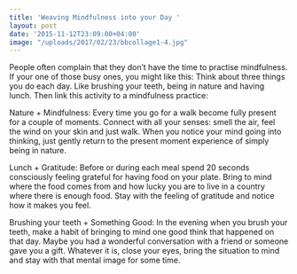 ```yaml
---
title: 'Weaving Mindfulness into your Day '
layout: post
date: '2015-11-12T23:09:00+04:00'
image: "/uploads/2017/02/23/bbcollage1-4.jpg"
---
```

People often complain that they don’t have the time to practise mindfulness. If your one of those busy ones, you might like this: Think about three things you do each day. Like brushing your teeth, being in nature and having lunch. Then link this activity to a mindfulness practice:

Nature + Mindfulness: Every time you go for a walk become fully present for a couple of moments. Connect with all your senses: smell the air, feel the wind on your skin and just walk. When you notice your mind going into thinking, just gently return to the present moment experience of simply being in nature.

Lunch + Gratitude: Before or during each meal spend 20 seconds consciously feeling grateful for having food on your plate. Bring to mind where the food comes from and how lucky you are to live in a country where there is enough food. Stay with the feeling of gratitude and notice how it makes you feel.

Brushing your teeth + Something Good: In the evening when you brush your teeth, make a habit of bringing to mind one good think that happened on that day. Maybe you had a wonderful conversation with a friend or someone gave you a gift. Whatever it is, close your eyes, bring the situation to mind and stay with that mental image for some time.